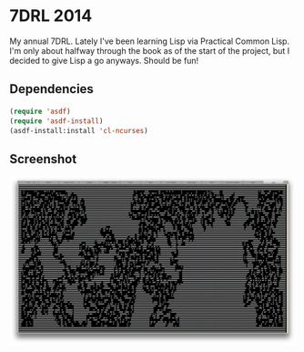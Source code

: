 7DRL 2014
=========

My annual 7DRL. Lately I've been learning Lisp via Practical Common Lisp.
I'm only about halfway through the book as of the start of the project, but I
decided to give Lisp a go anyways. Should be fun!

Dependencies
------------

```lisp
(require 'asdf)
(require 'asdf-install)
(asdf-install:install 'cl-ncurses)
```

Screenshot
----------
![ScreenShot](/Screenshot%20(Day%206).png)
